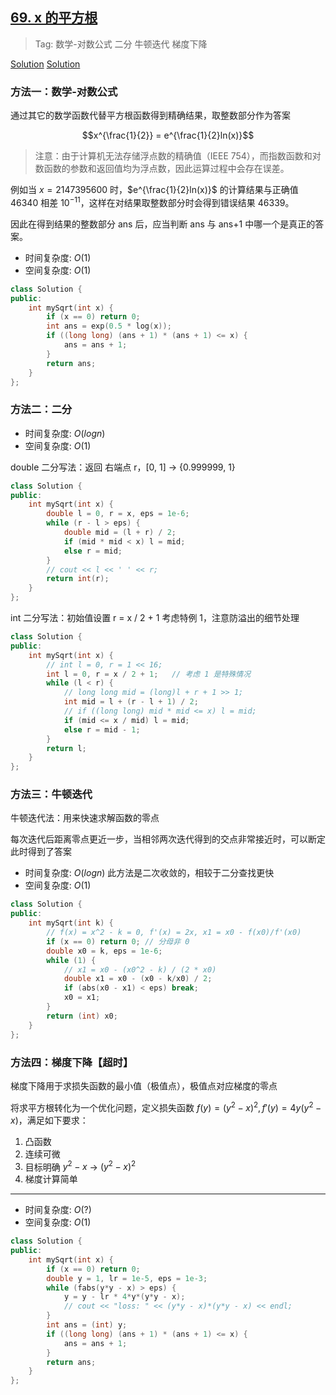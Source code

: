 ## [69. x 的平方根](https://leetcode.cn/problems/sqrtx/description/)

> Tag: 数学-对数公式 二分 牛顿迭代 梯度下降

[Solution](https://leetcode.cn/problems/sqrtx/solutions/7568/niu-dun-die-dai-fa-by-loafer/)
[Solution](https://leetcode.cn/problems/sqrtx/solutions/755681/bu-chong-yi-ge-ti-du-xia-jiang-fa-by-tra-fkds/)

### 方法一：数学-对数公式

通过其它的数学函数代替平方根函数得到精确结果，取整数部分作为答案

$$x^{\frac{1}{2}} = e^{\frac{1}{2}ln(x)}$$

> 注意：由于计算机无法存储浮点数的精确值（IEEE 754），而指数函数和对数函数的参数和返回值均为浮点数，因此运算过程中会存在误差。

例如当 $x=2147395600$ 时，$e^{\frac{1}{2}ln(x)}$ 的计算结果与正确值 46340 相差 $10^{-11}$，这样在对结果取整数部分时会得到错误结果 46339。

因此在得到结果的整数部分 ans 后，应当判断 ans 与 ans+1 中哪一个是真正的答案。

* 时间复杂度: ${O(1)}$
* 空间复杂度: ${O(1)}$
```cpp
class Solution {
public:
    int mySqrt(int x) {
        if (x == 0) return 0;
        int ans = exp(0.5 * log(x));
        if ((long long) (ans + 1) * (ans + 1) <= x) {
            ans = ans + 1;
        }
        return ans;
    }
};
```

### 方法二：二分

* 时间复杂度: ${O(logn)}$
* 空间复杂度: ${O(1)}$

double 二分写法：返回 右端点 r，[0, 1] -> {0.999999, 1}

```cpp
class Solution {
public:
    int mySqrt(int x) {
        double l = 0, r = x, eps = 1e-6;
        while (r - l > eps) {
            double mid = (l + r) / 2;
            if (mid * mid < x) l = mid;
            else r = mid;
        }
        // cout << l << ' ' << r;
        return int(r);
    }
};
```

int 二分写法：初始值设置 r = x / 2 + 1 考虑特例 1，注意防溢出的细节处理

```cpp
class Solution {
public:
    int mySqrt(int x) {
        // int l = 0, r = 1 << 16;
        int l = 0, r = x / 2 + 1;   // 考虑 1 是特殊情况
        while (l < r) {
            // long long mid = (long)l + r + 1 >> 1;
            int mid = l + (r - l + 1) / 2;
            // if ((long long) mid * mid <= x) l = mid;
            if (mid <= x / mid) l = mid;
            else r = mid - 1;
        }
        return l;
    }
};
```

### 方法三：牛顿迭代

牛顿迭代法：用来快速求解函数的零点

每次迭代后距离零点更近一步，当相邻两次迭代得到的交点非常接近时，可以断定此时得到了答案

* 时间复杂度: ${O(logn)}$ 此方法是二次收敛的，相较于二分查找更快
* 空间复杂度: ${O(1)}$

```cpp
class Solution {
public:
    int mySqrt(int k) {
        // f(x) = x^2 - k = 0, f'(x) = 2x, x1 = x0 - f(x0)/f'(x0)
        if (x == 0) return 0; // 分母非 0
        double x0 = k, eps = 1e-6;
        while (1) {
            // x1 = x0 - (x0^2 - k) / (2 * x0)
            double x1 = x0 - (x0 - k/x0) / 2;
            if (abs(x0 - x1) < eps) break;
            x0 = x1;
        }
        return (int) x0;
    }
};
```

### 方法四：梯度下降【超时】

梯度下降用于求损失函数的最小值（极值点），极值点对应梯度的零点

将求平方根转化为一个优化问题，定义损失函数 $f(y) = (y^2-x)^2, f'(y) = 4y(y^2-x)$，满足如下要求：
1. 凸函数
2. 连续可微
3. 目标明确 $y^2 - x$ -> $(y^2-x)^2$
4. 梯度计算简单
---
* 时间复杂度: ${O(?)}$
* 空间复杂度: ${O(1)}$
```cpp
class Solution {
public:
    int mySqrt(int x) {
        if (x == 0) return 0;
        double y = 1, lr = 1e-5, eps = 1e-3;
        while (fabs(y*y - x) > eps) {
            y = y - lr * 4*y*(y*y - x);
            // cout << "loss: " << (y*y - x)*(y*y - x) << endl;
        }
        int ans = (int) y;
        if ((long long) (ans + 1) * (ans + 1) <= x) {
            ans = ans + 1;
        }
        return ans;
    }
};
```
